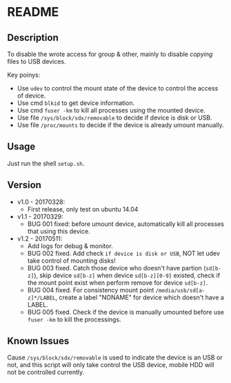 # README

## Description

To disable the wrote access for group & other, mainly to disable *copying* files to USB devices.

Key poinys: 
- Use `udev` to control the mount state of the device to control the access of device.
- Use cmd `blkid` to get device information.
- Use cmd `fuser -km` to kill all processes using the mounted device.
- Use file `/sys/block/sdx/removable` to decide if device is disk or USB.
- Use file `/proc/mounts` to decide if the device is already umount manually.

## Usage

Just run the shell `setup.sh`.

## Version 

- v1.0 - 20170328:     
    + First release, only test on ubuntu 14.04
- v1.1 - 20170329:     
    + BUG 001 fixed: before umount device, automatically kill all processes that using this device.
- v1.2 - 20170511:  
    + Add logs for debug & monitor.
    + BUG 002 fixed. Add check `if device is disk or USB`, NOT let udev take control of mounting disks!
    + BUG 003 fixed. Catch those device who doesn't have partion (`sd[b-z]`),
                     skip device `sd[b-z]` when device `sd[b-z][0-9]` existed,
                     check if the mount point exist when perform remove for device `sd[b-z]`.   
    + BUG 004 fixed. For consistency mount point `/media/usb/sd[a-z]*/LABEL`,
                     create a label "NONAME" for device which doesn't have a LABEL.   
    + BUG 005 fixed. Check if the device is manually umounted before use `fuser -km` to kill the processings.

## Known Issues

Cause `/sys/block/sdx/removable` is used to indicate the device is an USB or not, and this script will only take control the USB device, mobile HDD will not be controlled currently.